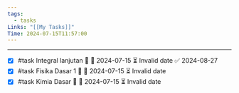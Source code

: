```yaml
---
tags:
  - tasks
Links: "[[My Tasks]]"
Time: 2024-07-15T11:57:00
---
```

---
- [x] #task Integral lanjutan 🔼 🛫 2024-07-15 ⏳ Invalid date ✅ 2024-08-27
- [x] #task Fisika Dasar 1 🔼 🛫 2024-07-15 ⏳ Invalid date
- [x] #task Kimia Dasar 🔼 🛫 2024-07-15 ⏳ Invalid date